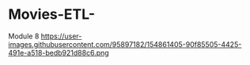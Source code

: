# Movies-ETL-
Module 8 
https://user-images.githubusercontent.com/95897182/154861405-90f85505-4425-491e-a518-bedb921d88c6.png 
